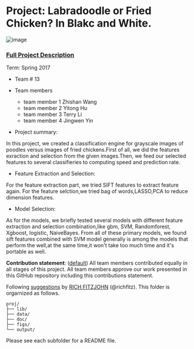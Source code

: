 # Project: Labradoodle or Fried Chicken? In Blakc and White. 
![image](figs/poodleKFC.jpg)

### [Full Project Description](doc/project3_desc.html)

Term: Spring 2017

+ Team # 13
+ Team members
	+ team member 1 Zhishan Wang
	+ team member 2 Yitong Hu
	+ team member 3 Terry Li
	+ team member 4 Jingwen Yin

+ Project summary: 

In this project, we created a classification engine for grayscale images of poodles versus images of fried chickens.First of all, we did the features exraction and selection from the given images.Then, we feed our selected features to several classifieries to computing speed and prediction rate.

+ Feature Extraction and Selection:
     
For the feature extraction part, we tried SIFT features to extract feature again. For the feature selction,we tried bag of words,LASSO,PCA to reduce dimension features.

 + Model Selection:
     
As for the models, we briefly tested several models with different feature extraction and selection combination,like gbm, SVM, Randomforest, Xgboost, logistic, NaiveBayes. From all of these primary models, we found sift features combined with SVM model generally is among the models that perform the well,at the same time,it won't take too much time and it's portable as well. 
     
	
**Contribution statement**: ([default](doc/a_note_on_contributions.md)) All team members contributed equally in all stages of this project. All team members approve our work presented in this GitHub repository including this contributions statement. 

Following [suggestions](http://nicercode.github.io/blog/2013-04-05-projects/) by [RICH FITZJOHN](http://nicercode.github.io/about/#Team) (@richfitz). This folder is orgarnized as follows.

```
proj/
├── lib/
├── data/
├── doc/
├── figs/
└── output/
```

Please see each subfolder for a README file.
